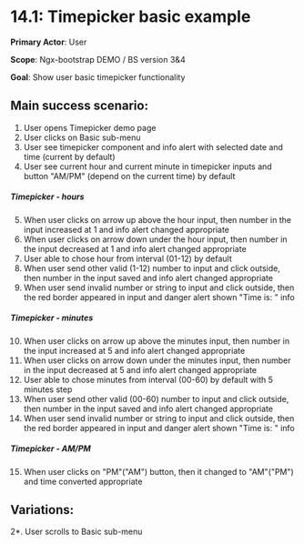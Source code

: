 14.1: Timepicker basic example
==============================
**Primary Actor**: User

**Scope**: Ngx-bootstrap DEMO / BS version 3&4

**Goal**: Show user basic timepicker functionality

Main success scenario:
----------------------
1. User opens Timepicker demo page
2. User clicks on Basic sub-menu
3. User see timepicker component and info alert with selected date and time (current by default)
4. User see current hour and current minute in timepicker inputs and button "AM/PM" (depend on the current time) by default

##### Timepicker - hours
5. When user clicks on arrow up above the hour input, then number in the input increased at 1 and info alert changed appropriate
6. When user clicks on arrow down under the hour input, then number in the input decreased at 1 and info alert changed appropriate
7. User able to chose hour from interval (01-12) by default
8. When user send other valid (1-12) number to input and click outside, then number in the input saved and info alert changed appropriate
9. When user send invalid number or string to input and click outside, then the red border appeared in input and danger alert shown "Time is: " info

##### Timepicker - minutes
10. When user clicks on arrow up above the minutes input, then number in the input increased at 5 and info alert changed appropriate
11. When user clicks on arrow down under the minutes input, then number in the input decreased at 5 and info alert changed appropriate
12. User able to chose minutes from interval (00-60) by default with 5 minutes step
13. When user send other valid (00-60) number to input and click outside, then number in the input saved and info alert changed appropriate
14. When user send invalid number or string to input and click outside, then the red border appeared in input and danger alert shown "Time is: " info

##### Timepicker - AM/PM
15. When user clicks on "PM"("AM") button, then it changed to "AM"("PM") and time converted appropriate

Variations:
-----------
2*. User scrolls to Basic sub-menu

